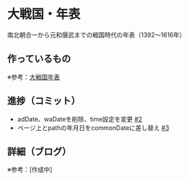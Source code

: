 # 大戦国・年表

南北朝合一から元和偃武までの戦国時代の年表（1392〜1616年）

## 作っているもの

※参考：[大戦国年表](https://dai-sengoku-nenpyo.vercel.app/)

## 進捗（コミット）

- adDate、waDateを削除、time設定を変更 [#2](https://github.com/ryo-i/dai-sengoku-nenpyo/issues/2)
- ページ上とpathの年月日をcommonDateに差し替え [#3](https://github.com/ryo-i/dai-sengoku-nenpyo/issues/3)

## 詳細（ブログ）

※参考：[作成中]